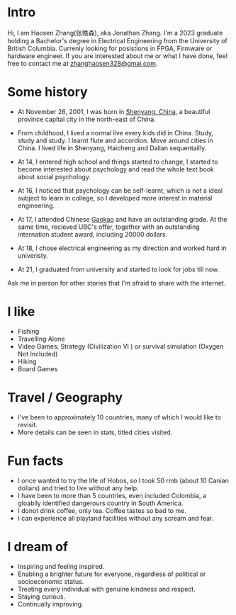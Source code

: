 # Intro


Hi, I am Haosen Zhang(张皓森), aka Jonathan Zhang. I'm a 2023 graduate holding a Bachelor's degree in Electrical Engineering from the University of British Columbia. Currenly looking for posistions in FPGA, Firmware or hardware engineer. If you are interested about me or what I have done, feel free to contact me at zhanghaosen328@gmai.com.
# Some history

- At November 26, 2001, I was born in [Shenyang, China](https://en.wikipedia.org/wiki/Shenyang), a beautiful province capital city in the north-east of China. 

- From childhood, I lived a normal live every kids did in China. Study, study and study. I learnt flute and accordion. Move around cities in China. I lived life in Shenyang, Haicheng and Dalian sequentailly. 

- At 14, I entered high school and things started to change, I started to become interested about psychology and read the whole text book about social psychology. 

- At 16, I noticed that psychology can be self-learnt, which is not a ideal subject to learn in college, so I developed more interest in material engineering.

- At 17, I attended Chinese [Gaokao](https://en.wikipedia.org/wiki/Gaokao) and have an outstanding grade. At the same time, recieved UBC's offer, together with an outstanding internation student award, including 20000 dollars.

- At 18, I chose electrical engineering as my direction and worked hard in univeristy.

- At 21, I graduated from university and started to look for jobs till now.

Ask me in person for other stories that I'm afraid to share with the internet.

# I like

- Fishing
- Travelling Alone
- Video Games: Strategy (Civilization VI ) or survival simulation (Oxygen Not Included)
- Hiking
- Board Games

# Travel / Geography

- I've been to approximately 10 countries, many of which I would like to revisit.
- More details can be seen in stats, titled cities visited.

# Fun facts

- I once wanted to try the life of Hobos, so I took 50 rmb (about 10 Canian dollars) and tried to live without any help.
- I have been to more than 5 countries, even included Colombia, a gloablly identified dangerours country in South America.
- I donot drink coffee, only tea. Coffee tastes so bad to me.
- I can experience all playland facilities without any scream and fear.

# I dream of

- Inspiring and feeling inspired.
- Enabling a brighter future for everyone, regardless of political or socioeconomic status.
- Treating every individual with genuine kindness and respect.
- Staying curious.
- Continually improving.


